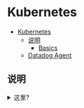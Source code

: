 # Kubernetes

- [Kubernetes](#kubernetes)
  - [说明](#说明)
    - [Basics](#basics)
  - [Datadog Agent](#datadog-agent)

## 说明

<details>
<summary>这里?</summary><br><b>

* bin: 工具或脚本
* eksinit: AWS EKS初始化安装
* infra: 公共软件服务安装
</b></details>
